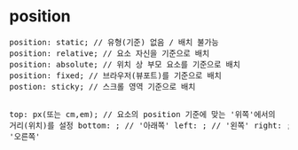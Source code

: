 <h1>position</h1>
<pre>position: static; // 유형(기준) 없음 / 배치 불가능
position: relative; // 요소 자신을 기준으로 배치
position: absolute; // 위치 상 부모 요소를 기준으로 배치
position: fixed; // 브라우저(뷰포트)를 기준으로 배치
postion: sticky; // 스크롤 영역 기준으로 배치

top: px(또는 cm,em); // 요소의 position 기준에 맞는 '위쪽'에서의 거리(위치)를 설정
bottom: ;           //                        '아래쪽'
left: ;             //                         '왼쪽'
right: ;            //                        '오른쪽'</pre>
